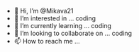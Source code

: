 - 👋 Hi, I’m @Mikava21
- 👀 I’m interested in ... coding
- 🌱 I’m currently learning ... coding
- 💞️ I’m looking to collaborate on ... coding 
- 📫 How to reach me ...

<!---
Mikava21/Mikava21 is a ✨ special ✨ repository because its `README.md` (this file) appears on your GitHub profile.
You can click the Preview link to take a look at your changes.
--->
